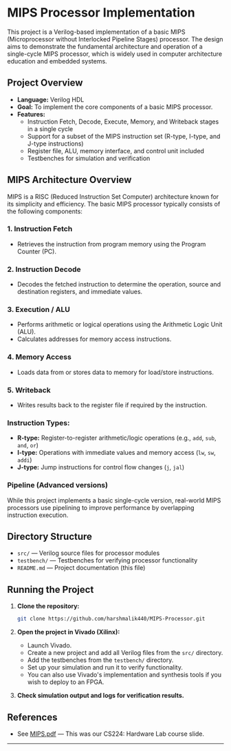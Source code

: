 # MIPS Processor Implementation

This project is a Verilog-based implementation of a basic MIPS (Microprocessor without Interlocked Pipeline Stages) processor. The design aims to demonstrate the fundamental architecture and operation of a single-cycle MIPS processor, which is widely used in computer architecture education and embedded systems.

## Project Overview

- **Language:** Verilog HDL
- **Goal:** To implement the core components of a basic MIPS processor.
- **Features:**
  - Instruction Fetch, Decode, Execute, Memory, and Writeback stages in a single cycle
  - Support for a subset of the MIPS instruction set (R-type, I-type, and J-type instructions)
  - Register file, ALU, memory interface, and control unit included
  - Testbenches for simulation and verification

## MIPS Architecture Overview

MIPS is a RISC (Reduced Instruction Set Computer) architecture known for its simplicity and efficiency. The basic MIPS processor typically consists of the following components:

### 1. **Instruction Fetch**
   - Retrieves the instruction from program memory using the Program Counter (PC).

### 2. **Instruction Decode**
   - Decodes the fetched instruction to determine the operation, source and destination registers, and immediate values.

### 3. **Execution / ALU**
   - Performs arithmetic or logical operations using the Arithmetic Logic Unit (ALU).
   - Calculates addresses for memory access instructions.

### 4. **Memory Access**
   - Loads data from or stores data to memory for load/store instructions.

### 5. **Writeback**
   - Writes results back to the register file if required by the instruction.

### **Instruction Types:**
- **R-type:** Register-to-register arithmetic/logic operations (e.g., `add`, `sub`, `and`, `or`)
- **I-type:** Operations with immediate values and memory access (`lw`, `sw`, `addi`)
- **J-type:** Jump instructions for control flow changes (`j`, `jal`)

### **Pipeline (Advanced versions)**
While this project implements a basic single-cycle version, real-world MIPS processors use pipelining to improve performance by overlapping instruction execution.

## Directory Structure

- `src/` — Verilog source files for processor modules
- `testbench/` — Testbenches for verifying processor functionality
- `README.md` — Project documentation (this file)

## Running the Project

1. **Clone the repository:**
   ```bash
   git clone https://github.com/harshmalik440/MIPS-Processor.git
   ```

2. **Open the project in Vivado (Xilinx):**
   - Launch Vivado.
   - Create a new project and add all Verilog files from the `src/` directory.
   - Add the testbenches from the `testbench/` directory.
   - Set up your simulation and run it to verify functionality.
   - You can also use Vivado's implementation and synthesis tools if you wish to deploy to an FPGA.

3. **Check simulation output and logs for verification results.**

## References

- See [MIPS.pdf](./MIPS.pdf) — This was our CS224: Hardware Lab course slide.

---
